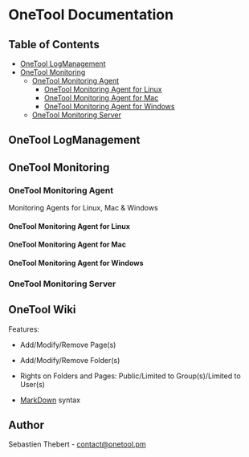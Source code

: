 OneTool Documentation
=====================

## Table of Contents

- [OneTool LogManagement](#onetool-logmanagement)
- [OneTool Monitoring](#onetool-monitoring)
    - [OneTool Monitoring Agent](#onetool-monitoring-agent)
       - [OneTool Monitoring Agent for Linux](#onetool-monitoring-agent-for-linux)
       - [OneTool Monitoring Agent for Mac](#onetool-monitoring-agent-for-mac)
       - [OneTool Monitoring Agent for Windows](#onetool-monitoring-agent-for-windows)
    - [OneTool Monitoring Server](#onetool-monitoring-server)


## OneTool LogManagement


## OneTool Monitoring

### OneTool Monitoring Agent

Monitoring Agents for Linux, Mac & Windows

#### OneTool Monitoring Agent for Linux

#### OneTool Monitoring Agent for Mac

#### OneTool Monitoring Agent for Windows

### OneTool Monitoring Server


## OneTool Wiki

Features:

  * Add/Modify/Remove Page(s)
  * Add/Modify/Remove Folder(s)
  * Rights on Folders and Pages: Public/Limited to Group(s)/Limited to User(s)

  * [MarkDown](http://daringfireball.net/projects/markdown/) syntax


## Author

Sebastien Thebert - contact@onetool.pm
